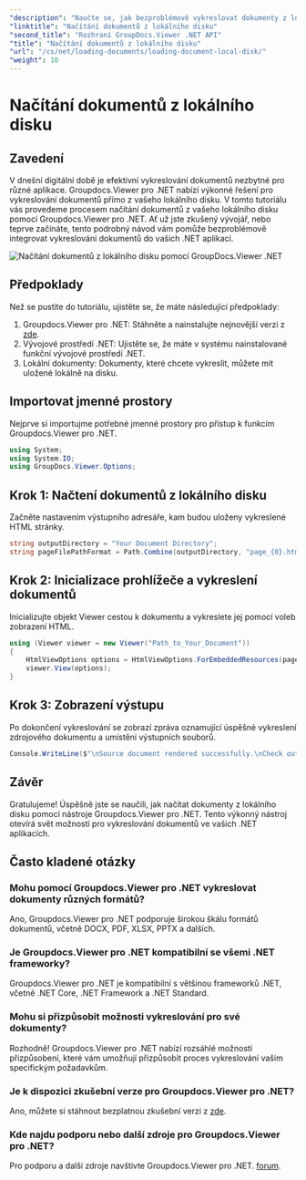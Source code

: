 ```yaml
---
"description": "Naučte se, jak bezproblémově vykreslovat dokumenty z lokálního disku pomocí Groupdocs.Viewer pro .NET. Vylepšete své .NET aplikace efektivním zpracováním dokumentů."
"linktitle": "Načítání dokumentů z lokálního disku"
"second_title": "Rozhraní GroupDocs.Viewer .NET API"
"title": "Načítání dokumentů z lokálního disku"
"url": "/cs/net/loading-documents/loading-document-local-disk/"
"weight": 10
---
```


# Načítání dokumentů z lokálního disku

## Zavedení
V dnešní digitální době je efektivní vykreslování dokumentů nezbytné pro různé aplikace. Groupdocs.Viewer pro .NET nabízí výkonné řešení pro vykreslování dokumentů přímo z vašeho lokálního disku. V tomto tutoriálu vás provedeme procesem načítání dokumentů z vašeho lokálního disku pomocí Groupdocs.Viewer pro .NET. Ať už jste zkušený vývojář, nebo teprve začínáte, tento podrobný návod vám pomůže bezproblémově integrovat vykreslování dokumentů do vašich .NET aplikací.

![Načítání dokumentů z lokálního disku pomocí GroupDocs.Viewer .NET](/viewer/loading-documents/load-documents-from-local-disk.png)

## Předpoklady
Než se pustíte do tutoriálu, ujistěte se, že máte následující předpoklady:
1. Groupdocs.Viewer pro .NET: Stáhněte a nainstalujte nejnovější verzi z [zde](https://releases.groupdocs.com/viewer/net/).
2. Vývojové prostředí .NET: Ujistěte se, že máte v systému nainstalované funkční vývojové prostředí .NET.
3. Lokální dokumenty: Dokumenty, které chcete vykreslit, můžete mít uložené lokálně na disku.

## Importovat jmenné prostory
Nejprve si importujme potřebné jmenné prostory pro přístup k funkcím Groupdocs.Viewer pro .NET.
```csharp
using System;
using System.IO;
using GroupDocs.Viewer.Options;
```
## Krok 1: Načtení dokumentů z lokálního disku
Začněte nastavením výstupního adresáře, kam budou uloženy vykreslené HTML stránky.
```csharp
string outputDirectory = "Your Document Directory";
string pageFilePathFormat = Path.Combine(outputDirectory, "page_{0}.html");
```
## Krok 2: Inicializace prohlížeče a vykreslení dokumentů
Inicializujte objekt Viewer cestou k dokumentu a vykreslete jej pomocí voleb zobrazení HTML.
```csharp
using (Viewer viewer = new Viewer("Path_to_Your_Document"))
{
    HtmlViewOptions options = HtmlViewOptions.ForEmbeddedResources(pageFilePathFormat);
    viewer.View(options);
}
```
## Krok 3: Zobrazení výstupu
Po dokončení vykreslování se zobrazí zpráva oznamující úspěšné vykreslení zdrojového dokumentu a umístění výstupních souborů.
```csharp
Console.WriteLine($"\nSource document rendered successfully.\nCheck output in {outputDirectory}.");
```

## Závěr
Gratulujeme! Úspěšně jste se naučili, jak načítat dokumenty z lokálního disku pomocí nástroje Groupdocs.Viewer pro .NET. Tento výkonný nástroj otevírá svět možností pro vykreslování dokumentů ve vašich .NET aplikacích.
## Často kladené otázky
### Mohu pomocí Groupdocs.Viewer pro .NET vykreslovat dokumenty různých formátů?
Ano, Groupdocs.Viewer pro .NET podporuje širokou škálu formátů dokumentů, včetně DOCX, PDF, XLSX, PPTX a dalších.
### Je Groupdocs.Viewer pro .NET kompatibilní se všemi .NET frameworky?
Groupdocs.Viewer pro .NET je kompatibilní s většinou frameworků .NET, včetně .NET Core, .NET Framework a .NET Standard.
### Mohu si přizpůsobit možnosti vykreslování pro své dokumenty?
Rozhodně! Groupdocs.Viewer pro .NET nabízí rozsáhlé možnosti přizpůsobení, které vám umožňují přizpůsobit proces vykreslování vašim specifickým požadavkům.
### Je k dispozici zkušební verze pro Groupdocs.Viewer pro .NET?
Ano, můžete si stáhnout bezplatnou zkušební verzi z [zde](https://releases.groupdocs.com/).
### Kde najdu podporu nebo další zdroje pro Groupdocs.Viewer pro .NET?
Pro podporu a další zdroje navštivte Groupdocs.Viewer pro .NET. [forum](https://forum.groupdocs.com/c/viewer/9).